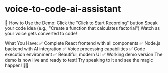 # voice-to-code-ai-assistant
🎯 How to Use the Demo:
Click the "Click to Start Recording" button
Speak your code idea (e.g., "Create a function that calculates factorial")
Watch as your voice gets converted to code!

What You Have:
✅ Complete React frontend with all components
✅ Node.js backend with AI integration
✅ Voice processing capabilities
✅ Code execution environment
✅ Beautiful, modern UI
✅ Working demo version
The demo is now live and ready to test! Try speaking to it and see the magic happen! 🎤✨
